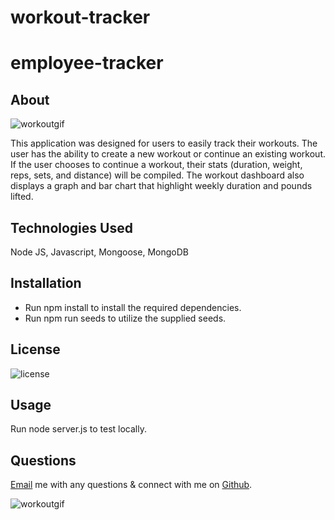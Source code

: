 # workout-tracker

# employee-tracker

## About

![workoutgif](https://github.com/laurenbrown108/workout-tracker/blob/main/public/fitnesstracker.gif?raw=true)

This application was designed for users to easily track their workouts. The user has the ability to create a new workout or continue an existing workout. If the user chooses to continue a workout, their stats (duration, weight, reps, sets, and distance) will be compiled. The workout dashboard also displays a graph and bar chart that highlight weekly duration and pounds lifted.

## Technologies Used

Node JS, Javascript, Mongoose, MongoDB

## Installation

- Run npm install to install the required dependencies.
- Run npm run seeds to utilize the supplied seeds.

## License

![license](https://img.shields.io/static/v1?label=License&message=MIT&color=lightgreen)

## Usage

Run node server.js to test locally.

## Questions 

[Email](mailto:laurenbrown108@gmail.com) me with any questions & connect with me on [Github](https://github.com/laurenbrown108).

![workoutgif](https://github.com/laurenbrown108/workout-tracker/blob/main/public/fitnesstracker.gif?raw=true)
